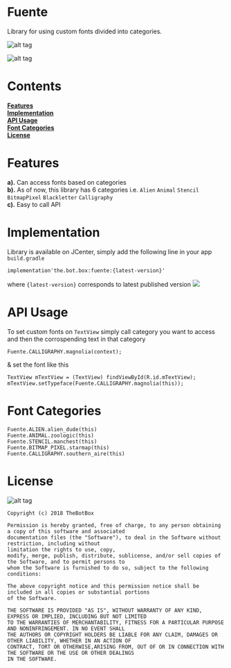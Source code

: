 # Fuente
Library for using custom fonts divided into categories. 

![alt tag](https://user-images.githubusercontent.com/41512314/45253740-155bda00-b38a-11e8-9889-8bf2b3e37509.png)

![alt tag](https://img.shields.io/badge/build-development-green.svg)  

#  Contents 
**[Features](#features)**  
**[Implementation](#implementation)**   
**[API Usage](#api-usage)**  
**[Font Categories](#font-categories)**   
**[License](#license)**    


# Features

**a).** Can access fonts based on categories   
**b).** As of now, this library has 6 categories i.e. `Alien` `Animal` `Stencil` `BitmapPixel` `Blackletter` `Calligraphy`  
**c).** Easy to call API


# Implementation 

Library is available on JCenter, simply add the following line in your app `build.gradle` 
```
implementation'the.bot.box:fuente:{latest-version}'
```  
where `{latest-version}` corresponds to latest published version <a href='https://bintray.com/boxbotbarry/maven/fuente/_latestVersion'><img src='https://api.bintray.com/packages/boxbotbarry/maven/fuente/images/download.svg'></a>

# API Usage  
To set custom fonts on `TextView` simply call category you want to access and then the corrospending text in that category 
```
Fuente.CALLIGRAPHY.magnolia(context);
```
& set the font like this  
```
TextView mTextView = (TextView) findViewById(R.id.mTextView);
mTextView.setTypeface(Fuente.CALLIGRAPHY.magnolia(this));
```

# Font Categories  
```Fuente.ALIEN.alien_dude(this)```  
```Fuente.ANIMAL.zoologic(this)```  
```Fuente.STENCIL.manchest(this)```  
```Fuente.BITMAP_PIXEL.starmap(this)```  
```Fuente.CALLIGRAPHY.southern_aire(this)```  

#   License  
![alt tag](https://img.shields.io/github/license/mashape/apistatus.svg)  
```
Copyright (c) 2018 TheBotBox

Permission is hereby granted, free of charge, to any person obtaining a copy of this software and associated 
documentation files (the "Software"), to deal in the Software without restriction, including without
limitation the rights to use, copy, 
modify, merge, publish, distribute, sublicense, and/or sell copies of the Software, and to permit persons to 
whom the Software is furnished to do so, subject to the following conditions:

The above copyright notice and this permission notice shall be included in all copies or substantial portions 
of the Software.

THE SOFTWARE IS PROVIDED "AS IS", WITHOUT WARRANTY OF ANY KIND, EXPRESS OR IMPLIED, INCLUDING BUT NOT LIMITED 
TO THE WARRANTIES OF MERCHANTABILITY, FITNESS FOR A PARTICULAR PURPOSE AND NONINFRINGEMENT. IN NO EVENT SHALL 
THE AUTHORS OR COPYRIGHT HOLDERS BE LIABLE FOR ANY CLAIM, DAMAGES OR OTHER LIABILITY, WHETHER IN AN ACTION OF 
CONTRACT, TORT OR OTHERWISE,ARISING FROM, OUT OF OR IN CONNECTION WITH THE SOFTWARE OR THE USE OR OTHER DEALINGS 
IN THE SOFTWARE.
```


